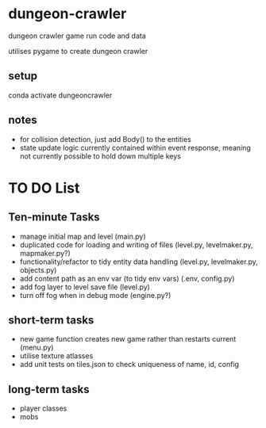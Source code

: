 # dungeon-crawler
dungeon crawler game run code and data

utilises pygame to create dungeon crawler

## setup

conda activate dungeoncrawler

## notes

- for collision detection, just add Body() to the entities
- state update logic currently contained within event response, meaning not currently possible to hold down multiple keys


# TO DO List

## Ten-minute Tasks
- manage initial map and level (main.py)
- duplicated code for loading and writing of files (level.py, levelmaker.py, mapmaker.py?)
- functionality/refactor to tidy entity data handling (level.py, levelmaker.py, objects.py)
- add content path as an env var (to tidy env vars) (.env, config.py)
- add fog layer to level save file (level.py)
- turn off fog when in debug mode (engine.py?)

## short-term tasks
- new game function creates new game rather than restarts current (menu.py)
- utilise texture atlasses
- add unit tests on tiles.json to check uniqueness of name, id, config

## long-term tasks
- player classes
- mobs